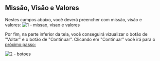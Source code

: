 ## Missão, Visão e Valores
Nestes campos abaixo, você deverá preencher com missão, visão e valores:
![1 - missao, visao e valores](https://github.com/void-works-br/projeto-planejare/assets/107960686/8c014279-2427-4762-98e2-d32677726344)

Por fim, na parte inferior da tela, você conseguirá vizualizar o botão de "Voltar" e o botão de "Continuar". Clicando em "Continuar" você irá 
para o [próximo passo:](https://github.com/void-works-br/planejare-documentacao/blob/main/mapa-estrategico/steps/step%20mapa/doc-mapa-step3.md)

![2 - botoes](https://github.com/void-works-br/projeto-planejare/assets/107960686/272b34de-beb1-4a54-9ce7-92364972b938)
